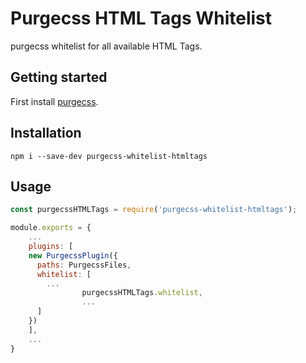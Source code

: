 # Purgecss HTML Tags Whitelist
purgecss whitelist for all available HTML Tags.

## Getting started
First install [purgecss](https://github.com/FullHuman/purgecss).

## Installation
`npm i --save-dev purgecss-whitelist-htmltags`

## Usage
```javascript
const purgecssHTMLTags = require('purgecss-whitelist-htmltags');

module.exports = {
	...
	plugins: [
    new PurgecssPlugin({
      paths: PurgecssFiles,
      whitelist: [
        ...
				purgecssHTMLTags.whitelist,
				...
      ]
    })
	],
	...
}
```
